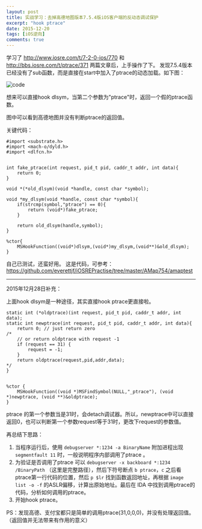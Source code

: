 ```yaml
---
layout: post
title: 实战学习：去掉高德地图版本7.5.4版iOS客户端的反动态调试保护
excerpt: "hook ptrace"
date: 2015-12-20
tags: [iOS逆向]
comments: true
---
```


学习了 http://www.iosre.com/t/7-2-0-ios/770 和 http://bbs.iosre.com/t/ptrace/371 两篇文章后，上手操作了下。
发现7.5.4版本已经没有了sub函数，而是直接在start中加入了ptrace的动态加载。如下图：


![code](http://7xibfi.com1.z0.glb.clouddn.com/uploads/default/original/2X/3/36d0c61b45367ad359fcd472574bc6da38529425.png)

想来可以直接hook dlsym，当第二个参数为"ptrace"时，返回一个假的ptrace函数。

图中可以看到高德地图并没有判断ptrace的返回值。

关键代码：

~~~
#import <substrate.h>
#import <mach-o/dyld.h>
#import <dlfcn.h>


int fake_ptrace(int request, pid_t pid, caddr_t addr, int data){
	return 0;
}

void *(*old_dlsym)(void *handle, const char *symbol);

void *my_dlsym(void *handle, const char *symbol){
	if(strcmp(symbol,"ptrace") == 0){
		return (void*)fake_ptrace;
	}

	return old_dlsym(handle,symbol);
}

%ctor{
	MSHookFunction((void*)dlsym,(void*)my_dlsym,(void**)&old_dlsym);
}

~~~

自己已测试，还蛮好用。
这是代码，可参考：
https://github.com/everettjf/iOSREPractise/tree/master/AMap754/amaptest

---

2015年12月28日补充：

上面hook dlsym是一种途径，其实直接hook ptrace更直接啦。

~~~
static int (*oldptrace)(int request, pid_t pid, caddr_t addr, int data);
static int newptrace(int request, pid_t pid, caddr_t addr, int data){
	return 0; // just return zero
/*
	// or return oldptrace with request -1
	if (request == 31) {
		request = -1;
	}
	return oldptrace(request,pid,addr,data);
*/
}


%ctor {
	MSHookFunction((void *)MSFindSymbol(NULL,"_ptrace"), (void *)newptrace, (void **)&oldptrace);
}

~~~

ptrace 的第一个参数当是31时，会detach调试器。所以，newptrace中可以直接返回0，也可以判断第一个参数request等于31时，更改下request的参数值。

再总结下思路：

1. 当程序运行后，使用 `debugserver *:1234 -a BinaryName` 附加进程出现 `segmentfault 11` 时，一般说明程序内部调用了ptrace 。
2. 为验证是否调用了ptrace 可以 `debugserver -x backboard *:1234 /BinaryPath` （这里是完整路径），然后下符号断点 `b ptrace`，`c` 之后看ptrace第一行代码的位置，然后 `p $lr` 找到函数返回地址，再根据 `image list -o -f` 的ASLR偏移，计算出原始地址。最后在 IDA 中找到调用ptrace的代码，分析如何调用的ptrace。
3. 开始hook ptrace。

PS：发现高德、支付宝都只是简单的调用ptrace(31,0,0,0)，并没有处理返回值。（返回值并无法带来有作用的意义）


